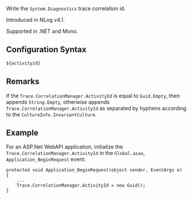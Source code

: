 Write the `System.Diagnostics` trace correlation id. 

Introduced in NLog v4.1.

Supported in .NET and Mono.

## Configuration Syntax
```xml
${activityid}
```

## Remarks

If the `Trace.CorrelationManager.ActivityId` is equal to `Guid.Empty`, then appends `String.Empty`, otherwise appends `Trace.CorrelationManager.ActivityId` as separated by hyphens according to the `CultureInfo.InvariantCulture`. 

## Example

For an ASP.Net WebAPI application, initialize the `Trace.CorrelationManager.ActivityId` in the `Global.asax`, `Application_BeginRequest` event:


    protected void Application_BeginRequest(object sender, EventArgs e)
    {
        ...
        Trace.CorrelationManager.ActivityId = new Guid();
    }